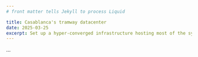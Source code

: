 ```yaml
---
# front matter tells Jekyll to process Liquid

title: Casablanca's tramway datacenter
date: 2025-03-25
excerpt: Set up a hyper-converged infrastructure hosting most of the systems used for tramway lines operation.
---
```


...

